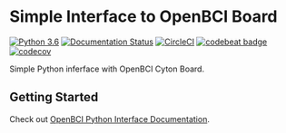 # Simple Interface to OpenBCI Board

[![Python 3.6](https://img.shields.io/badge/python-3.6-blue.svg)](https://www.python.org/downloads/release/python-360/)
[![Documentation Status](https://readthedocs.org/projects/openbci-interface/badge/?version=latest)](https://openbci-interface.readthedocs.io/en/latest/?badge=latest)
[![CircleCI](https://circleci.com/gh/hellomoto-ai/openbci-interface.svg?style=svg)](https://circleci.com/gh/hellomoto-ai/openbci-interface)
[![codebeat badge](https://codebeat.co/badges/f1abcfda-2587-400b-86ec-b06efc6689d4)](https://codebeat.co/projects/github-com-hellomoto-ai-openbci-interface-master)
[![codecov](https://codecov.io/gh/hellomoto-ai/openbci-interface/branch/master/graph/badge.svg)](https://codecov.io/gh/hellomoto-ai/openbci-interface)

Simple Python inferface with OpenBCI Cyton Board.

## Getting Started

Check out [OpenBCI Python Interface Documentation](https://openbci-interface.readthedocs.io/en/latest/).
